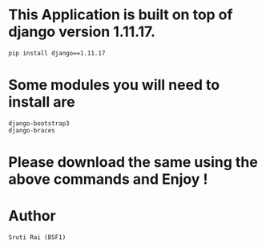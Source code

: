 # This Application is built on top of django version 1.11.17.
    pip install django==1.11.17

# Some modules you will need to install are 
    django-bootstrap3
    django-braces

# Please download the same using the above commands and Enjoy !

# Author 
    Sruti Rai (BSF1)